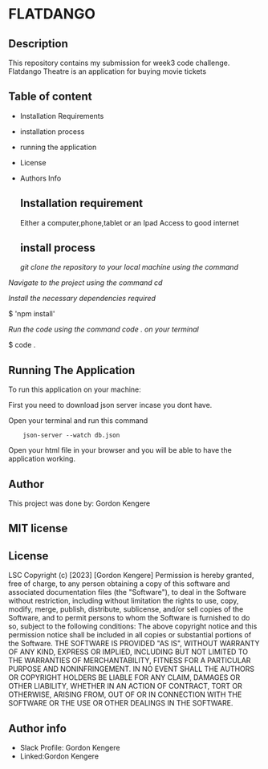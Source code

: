 # FLATDANGO
## Description
This repository contains my submission for week3 code challenge.
Flatdango Theatre is an application for buying movie tickets

  ## Table of content
- Installation Requirements
- installation process
- running the application
- License
- Authors Info

  ## Installation requirement
  Either a computer,phone,tablet or an Ipad
  Access to good internet

  ## install process
  *git clone the repository to your local machine using the command*

*Navigate to the project using the command cd*

*Install the necessary dependencies required*

$ 'npm install'

*Run the code using the command code . on your terminal*

$ code .
## Running The Application
To run this application on your machine:

First you need to download json server incase you dont have.

Open your terminal and run this command 


        json-server --watch db.json


Open your html file in your browser and you will be able to have the application working.

## Author
This project was done by: Gordon Kengere

 ## MIT license

## License 
LSC
Copyright (c) [2023] [Gordon Kengere]
Permission is hereby granted, free of charge, to any person obtaining a copy
of this software and associated documentation files (the "Software"), to deal
in the Software without restriction, including without limitation the rights
to use, copy, modify, merge, publish, distribute, sublicense, and/or sell
copies of the Software, and to permit persons to whom the Software is
furnished to do so, subject to the following conditions:
The above copyright notice and this permission notice shall be included in all
copies or substantial portions of the Software.
THE SOFTWARE IS PROVIDED "AS IS", WITHOUT WARRANTY OF ANY KIND, EXPRESS OR
IMPLIED, INCLUDING BUT NOT LIMITED TO THE WARRANTIES OF MERCHANTABILITY,
FITNESS FOR A PARTICULAR PURPOSE AND NONINFRINGEMENT. IN NO EVENT SHALL THE
AUTHORS OR COPYRIGHT HOLDERS BE LIABLE FOR ANY CLAIM, DAMAGES OR OTHER
LIABILITY, WHETHER IN AN ACTION OF CONTRACT, TORT OR OTHERWISE, ARISING FROM,
OUT OF OR IN CONNECTION WITH THE SOFTWARE OR THE USE OR OTHER DEALINGS IN THE
SOFTWARE.
## Author info
- Slack Profile: Gordon Kengere
- Linked:Gordon Kengere